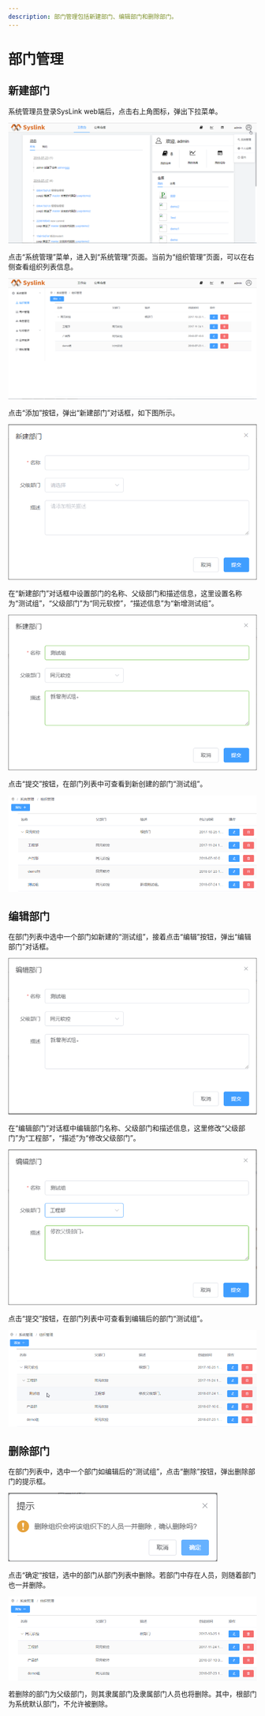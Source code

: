 ```yaml
---
description: 部门管理包括新建部门、编辑部门和删除部门。
---
```


# 部门管理

## 新建部门

系统管理员登录SysLink web端后，点击右上角图标，弹出下拉菜单。

![&#x70B9;&#x51FB;&#x53F3;&#x4E0A;&#x89D2;&#x56FE;&#x6807;](../.gitbook/assets/bu-men-guan-li-1.png)

点击“系统管理”菜单，进入到“系统管理”页面。当前为“组织管理”页面，可以在右侧查看组织列表信息。

![&#x7EC4;&#x7EC7;&#x5217;&#x8868;](../.gitbook/assets/bu-men-guan-li-2.png)

点击“添加”按钮，弹出“新建部门”对话框，如下图所示。

![&#x201C;&#x65B0;&#x5EFA;&#x90E8;&#x95E8;&#x201D;&#x5BF9;&#x8BDD;&#x6846;](../.gitbook/assets/bu-men-guan-li-3.png)

在“新建部门”对话框中设置部门的名称、父级部门和描述信息，这里设置名称为“测试组”，“父级部门”为“同元软控”，“描述信息”为“新增测试组”。

![&#x65B0;&#x5EFA;&#x90E8;&#x95E8;](../.gitbook/assets/bu-men-guan-li-4.png)

点击“提交”按钮，在部门列表中可查看到新创建的部门“测试组”。

![&#x65B0;&#x5EFA;&#x90E8;&#x95E8;&#x6548;&#x679C;](../.gitbook/assets/bu-men-guan-li-5.png)

## 编辑部门

在部门列表中选中一个部门如新建的“测试组”，接着点击“编辑”按钮，弹出“编辑部门”对话框。

![&#x201C;&#x7F16;&#x8F91;&#x90E8;&#x95E8;&#x201D;&#x5BF9;&#x8BDD;&#x6846;](../.gitbook/assets/bian-ji-bu-men-1.png)

在“编辑部门”对话框中编辑部门名称、父级部门和描述信息，这里修改“父级部门”为“工程部”，“描述”为“修改父级部门”。

![&#x7F16;&#x8F91;&#x90E8;&#x95E8;](../.gitbook/assets/bian-ji-bu-men-2.png)

点击“提交”按钮，在部门列表中可查看到编辑后的部门“测试组”。

![&#x7F16;&#x8F91;&#x90E8;&#x95E8;&#x540E;&#x7684;&#x6548;&#x679C;](../.gitbook/assets/bian-ji-bu-men-3%20%281%29.png)

## 删除部门

在部门列表中，选中一个部门如编辑后的“测试组”，点击“删除”按钮，弹出删除部门的提示框。

![&#x5220;&#x9664;&#x90E8;&#x95E8;&#x63D0;&#x793A;&#x6846;](../.gitbook/assets/shan-chu-bu-men-1%20%281%29.png)

点击“确定“按钮，选中的部门从部门列表中删除。若部门中存在人员，则随着部门也一并删除。

![&#x5220;&#x9664;&#x90E8;&#x95E8;&#x540E;&#x7684;&#x6548;&#x679C;](../.gitbook/assets/shan-chu-bu-men-2.png)

若删除的部门为父级部门，则其隶属部门及隶属部门人员也将删除。其中，根部门为系统默认部门，不允许被删除。

